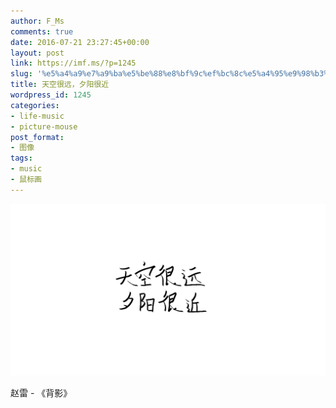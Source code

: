 ```yaml
---
author: F_Ms
comments: true
date: 2016-07-21 23:27:45+00:00
layout: post
link: https://imf.ms/?p=1245
slug: '%e5%a4%a9%e7%a9%ba%e5%be%88%e8%bf%9c%ef%bc%8c%e5%a4%95%e9%98%b3%e5%be%88%e8%bf%91'
title: 天空很远，夕阳很近
wordpress_id: 1245
categories:
- life-music
- picture-mouse
post_format:
- 图像
tags:
- music
- 鼠标画
---
```


![20160721_天空很远，夕阳很近](/img/post/wp/2016/07/20160721_天空很远，夕阳很近.png)


赵雷 - 《背影》
